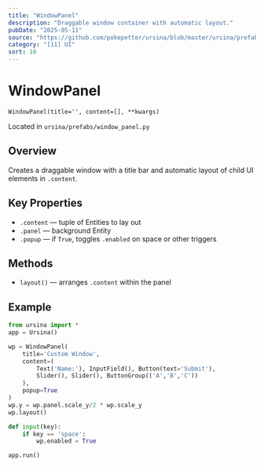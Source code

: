 ```yaml
---
title: "WindowPanel"
description: "Draggable window container with automatic layout."
pubDate: "2025-05-11"
source: "https://github.com/pokepetter/ursina/blob/master/ursina/prefabs/window_panel.py"
category: "[11] UI"
sort: 10
---
```


# WindowPanel

`WindowPanel(title='', content=[], **kwargs)`

Located in `ursina/prefabs/window_panel.py`

## Overview

Creates a draggable window with a title bar and automatic layout of child UI elements in `.content`.

## Key Properties

- `.content` — tuple of Entities to lay out  
- `.panel` — background Entity  
- `.popup` — if `True`, toggles `.enabled` on space or other triggers  

## Methods

- `layout()` — arranges `.content` within the panel  

## Example

```python
from ursina import *
app = Ursina()

wp = WindowPanel(
    title='Custom Window',
    content=(
        Text('Name:'), InputField(), Button(text='Submit'),
        Slider(), Slider(), ButtonGroup(('A','B','C'))
    ),
    popup=True
)
wp.y = wp.panel.scale_y/2 * wp.scale_y
wp.layout()

def input(key):
    if key == 'space':
        wp.enabled = True

app.run()
```